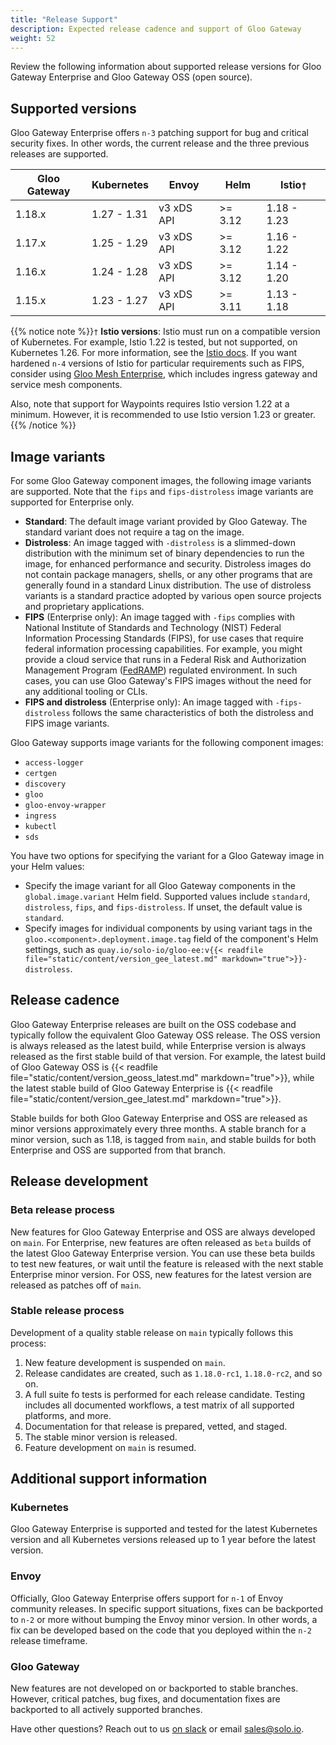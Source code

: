 ```yaml
---
title: "Release Support"
description: Expected release cadence and support of Gloo Gateway
weight: 52
---
```


Review the following information about supported release versions for Gloo Gateway Enterprise and Gloo Gateway OSS (open source).

## Supported versions

Gloo Gateway Enterprise offers `n-3` patching support for bug and critical security fixes. In other words, the current release and the three previous releases are supported.

| Gloo Gateway | Kubernetes | Envoy | Helm | Istio`†`    |
|------|----------|---------|--------|-------------|
| 1.18.x | 1.27 - 1.31 | v3 xDS API | >= 3.12 | 1.18 - 1.23 |
| 1.17.x | 1.25 - 1.29 | v3 xDS API | >= 3.12 | 1.16 - 1.22 |
| 1.16.x | 1.24 - 1.28 | v3 xDS API | >= 3.12 | 1.14 - 1.20 |
| 1.15.x | 1.23 - 1.27 | v3 xDS API | >= 3.11 | 1.13 - 1.18 |

{{% notice note %}}`†` **Istio versions**: Istio must run on a compatible version of Kubernetes. For example, Istio 1.22 is tested, but not supported, on Kubernetes 1.26. For more information, see the [Istio docs](https://istio.io/latest/docs/releases/supported-releases/). If you want hardened `n-4` versions of Istio for particular requirements such as FIPS, consider using [Gloo Mesh Enterprise](https://www.solo.io/products/gloo-mesh/), which includes ingress gateway and service mesh components.

Also, note that support for Waypoints requires Istio version 1.22 at a minimum. However, it is recommended to use Istio version 1.23 or greater. {{% /notice %}}


<!--TO FIND VERSIONS
For 1.17 and later, go to the version branch, such as v1.17.x. In the .github/workflows.env/nightly-tests directory, open the min_versions.env and max_versions.env files. Example on main: https://github.com/solo-io/gloo/tree/main/.github/workflows/.env/nightly-tests -->

## Image variants

For some Gloo Gateway component images, the following image variants are supported. Note that the `fips` and `fips-distroless` image variants are supported for Enterprise only.

* **Standard**: The default image variant provided by Gloo Gateway. The standard variant does not require a tag on the image. 
* **Distroless**: An image tagged with `-distroless` is a slimmed-down distribution with the minimum set of binary dependencies to run the image, for enhanced performance and security. Distroless images do not contain package managers, shells, or any other programs that are generally found in a standard Linux distribution. The use of distroless variants is a standard practice adopted by various open source projects and proprietary applications.
* **FIPS** (Enterprise only): An image tagged with `-fips` complies with National Institute of Standards and Technology (NIST) Federal Information Processing Standards (FIPS), for use cases that require federal information processing capabilities. For example, you might provide a cloud service that runs in a Federal Risk and Authorization Management Program ([FedRAMP](https://www.gsa.gov/technology/government-it-initiatives/fedramp)) regulated environment. In such cases, you can use Gloo Gateway's FIPS images without the need for any additional tooling or CLIs.
* **FIPS and distroless** (Enterprise only): An image tagged with `-fips-distroless` follows the same characteristics of both the distroless and FIPS image variants.

Gloo Gateway supports image variants for the following component images:
- `access-logger`
- `certgen`
- `discovery`
- `gloo`
- `gloo-envoy-wrapper`
- `ingress`
- `kubectl`
- `sds`

You have two options for specifying the variant for a Gloo Gateway image in your Helm values:
* Specify the image variant for all Gloo Gateway components in the `global.image.variant` Helm field. Supported values include `standard`, `distroless`, `fips`, and `fips-distroless`. If unset, the default value is `standard`.
* Specify images for individual components by using variant tags in the `gloo.<component>.deployment.image.tag` field of the component's Helm settings, such as `quay.io/solo-io/gloo-ee:v{{< readfile file="static/content/version_gee_latest.md" markdown="true">}}-distroless`.

## Release cadence

Gloo Gateway Enterprise releases are built on the OSS codebase and typically follow the equivalent Gloo Gateway OSS release. The OSS version is always released as the latest build, while Enterprise version is always released as the first stable build of that version. For example, the latest build of Gloo Gateway OSS is {{< readfile file="static/content/version_geoss_latest.md" markdown="true">}}, while the latest stable build of Gloo Gateway Enterprise is {{< readfile file="static/content/version_gee_latest.md" markdown="true">}}.

Stable builds for both Gloo Gateway Enterprise and OSS are released as minor versions approximately every three months. A stable branch for a minor version, such as 1.18, is tagged from `main`, and stable builds for both Enterprise and OSS are supported from that branch.

## Release development

### Beta release process

New features for Gloo Gateway Enterprise and OSS are always developed on `main`. For Enterprise, new features are often released as `beta` builds of the latest Gloo Gateway Enterprise version. You can use these beta builds to test new features, or wait until the feature is released with the next stable Enterprise minor version. For OSS, new features for the latest version are released as patches off of `main`.

### Stable release process

Development of a quality stable release on `main` typically follows this process:
1. New feature development is suspended on `main`.
2. Release candidates are created, such as `1.18.0-rc1`, `1.18.0-rc2`, and so on.
3. A full suite fo tests is performed for each release candidate. Testing includes all documented workflows, a test matrix of all supported platforms, and more.
4. Documentation for that release is prepared, vetted, and staged.
5. The stable minor version is released.
6. Feature development on `main` is resumed.

## Additional support information

### Kubernetes
Gloo Gateway Enterprise is supported and tested for the latest Kubernetes version and all Kubernetes versions released up to 1 year before the latest version.

### Envoy
Officially, Gloo Gateway Enterprise offers support for `n-1` of Envoy community releases. In specific support situations, fixes can be backported to `n-2` or more without bumping the Envoy minor version. In other words, a fix can be developed based on the code that you deployed within the `n-2` release timeframe.

### Gloo Gateway
New features are not developed on or backported to stable branches. However, critical patches, bug fixes, and documentation fixes are backported to all actively supported branches.


Have other questions? Reach out to us [on slack](https://slack.solo.io) or email [sales@solo.io](mailto:sales@solo.io).
